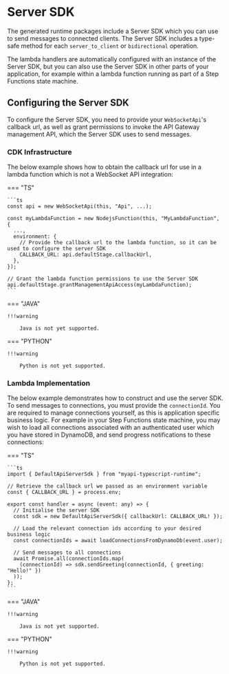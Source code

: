 # Server SDK

The generated runtime packages include a Server SDK which you can use to send messages to connected clients. The Server SDK includes a type-safe method for each `server_to_client` or `bidirectional` operation.

The lambda handlers are automatically configured with an instance of the Server SDK, but you can also use the Server SDK in other parts of your application, for example within a lambda function running as part of a Step Functions state machine.

## Configuring the Server SDK

To configure the Server SDK, you need to provide your `WebSocketApi`'s callback url, as well as grant permissions to invoke the API Gateway management API, which the Server SDK uses to send messages.

### CDK Infrastructure

The below example shows how to obtain the callback url for use in a lambda function which is not a WebSocket API integration:

=== "TS"

    ```ts
    const api = new WebSocketApi(this, "Api", ...);

    const myLambdaFunction = new NodejsFunction(this, "MyLambdaFunction", {
      ...,
      environment: {
        // Provide the callback url to the lambda function, so it can be used to configure the server SDK
        CALLBACK_URL: api.defaultStage.callbackUrl,
      },
    });

    // Grant the lambda function permissions to use the Server SDK
    api.defaultStage.grantManagementApiAccess(myLambdaFunction);
    ```

=== "JAVA"

    !!!warning

        Java is not yet supported.

=== "PYTHON"

    !!!warning

        Python is not yet supported.

### Lambda Implementation

The below example demonstrates how to construct and use the server SDK. To send messages to connections, you must provide the `connectionId`. You are required to manage connections yourself, as this is application specific business logic. For example in your Step Functions state machine, you may wish to load all connections associated with an authenticated user which you have stored in DynamoDB, and send progress notifications to these connections:

=== "TS"

    ```ts
    import { DefaultApiServerSdk } from "myapi-typescript-runtime";

    // Retrieve the callback url we passed as an environment variable
    const { CALLBACK_URL } = process.env;

    export const handler = async (event: any) => {
      // Initialise the server SDK
      const sdk = new DefaultApiServerSdk({ callbackUrl: CALLBACK_URL! });

      // Load the relevant connection ids according to your desired business logic
      const connectionIds = await loadConnectionsFromDynamoDb(event.user);

      // Send messages to all connections
      await Promise.all(connectionIds.map(
        (connectionId) => sdk.sendGreeting(connectionId, { greeting: "Hello!" })
      ));
    };
    ```

=== "JAVA"

    !!!warning

        Java is not yet supported.

=== "PYTHON"

    !!!warning

        Python is not yet supported.
